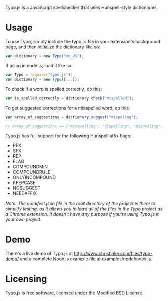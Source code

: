Typo.js is a JavaScript spellchecker that uses Hunspell-style dictionaries.

Usage
=====

To use Typo, simply include the typo.js file in your extension's background page, and then initialize the dictionary like so:

```javascript
var dictionary = new Typo("en_US");
```

If using in node.js, load it like so:

```javascript
var Typo = require("typo-js");
var dictionary = new Typo([...]);
```

To check if a word is spelled correctly, do this:

```javascript
var is_spelled_correctly = dictionary.check("mispelled");
```

To get suggested corrections for a misspelled word, do this:
	
```javascript
var array_of_suggestions = dictionary.suggest("mispeling");

// array_of_suggestions == ["misspelling", "dispelling", "misdealing", "misfiling", "misruling"]
```

Typo.js has full support for the following Hunspell affix flags:

* PFX
* SFX
* REP
* FLAG
* COMPOUNDMIN
* COMPOUNDRULE
* ONLYINCOMPOUND
* KEEPCASE
* NOSUGGEST
* NEEDAFFIX

_Note: The manifest.json file in the root directory of the project is there to simplify testing, as it allows you to load all of the files in the Typo project as a Chrome extension. It doesn't have any purpose if you're using Typo.js in your own project._

Demo
====
There's a live demo of Typo.js at http://www.chrisfinke.com/files/typo-demo/ and a complete Node.js example file at examples/node/index.js.

Licensing
=========

Typo.js is free software, licensed under the Modified BSD License.